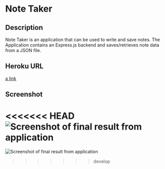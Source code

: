 # Note Taker 
 
 ## Description
Note Taker is an application that can be used to write and save notes. The Application contains an Express.js backend and saves/retrieves note data from a JSON file.

## Heroku URL
[a link]()

## Screenshot
<<<<<<< HEAD
![Screenshot of final result from application](https://cassiecatt.github.io/note-taker/Develop/public/assets/image/project-screenshot.png)
=======
![Screenshot of final result from application](https://cassiecatt.github.io/note-taker/Develop/public/assets/image/project-screenhot.png)
>>>>>>> develop
